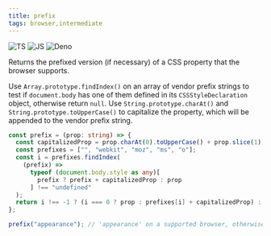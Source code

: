 ```yaml
---
title: prefix
tags: browser,intermediate
---
```


![TS](https://img.shields.io/badge/supports-typescript-blue.svg?style=flat-square)
![JS](https://img.shields.io/badge/supports-javascript-yellow.svg?style=flat-square)
![Deno](https://img.shields.io/badge/supports-deno-green.svg?style=flat-square)

Returns the prefixed version (if necessary) of a CSS property that the browser supports.

Use `Array.prototype.findIndex()` on an array of vendor prefix strings to test if `document.body` has one of them defined in its `CSSStyleDeclaration` object, otherwise return `null`.
Use `String.prototype.charAt()` and `String.prototype.toUpperCase()` to capitalize the property, which will be appended to the vendor prefix string.

```ts
const prefix = (prop: string) => {
  const capitalizedProp = prop.charAt(0).toUpperCase() + prop.slice(1);
  const prefixes = ["", "webkit", "moz", "ms", "o"];
  const i = prefixes.findIndex(
    (prefix) =>
      typeof (document.body.style as any)[
        prefix ? prefix + capitalizedProp : prop
      ] !== "undefined"
  );
  return i !== -1 ? (i === 0 ? prop : prefixes[i] + capitalizedProp) : null;
};
```

```ts
prefix("appearance"); // 'appearance' on a supported browser, otherwise 'webkitAppearance', 'mozAppearance', 'msAppearance' or 'oAppearance'
```
